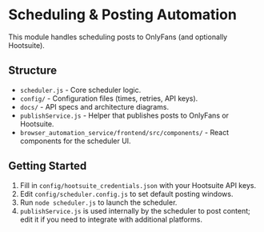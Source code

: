 # Scheduling & Posting Automation

This module handles scheduling posts to OnlyFans (and optionally Hootsuite).

## Structure
- `scheduler.js` - Core scheduler logic.
- `config/` - Configuration files (times, retries, API keys).
- `docs/` - API specs and architecture diagrams.
- `publishService.js` - Helper that publishes posts to OnlyFans or Hootsuite.
- `browser_automation_service/frontend/src/components/` - React components for the scheduler UI.

## Getting Started
1. Fill in `config/hootsuite_credentials.json` with your Hootsuite API keys.
2. Edit `config/scheduler.config.js` to set default posting windows.
3. Run `node scheduler.js` to launch the scheduler.
4. `publishService.js` is used internally by the scheduler to post content; edit
   it if you need to integrate with additional platforms.
